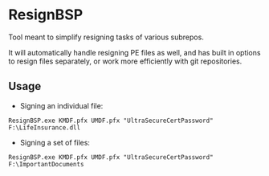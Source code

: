 # ResignBSP

Tool meant to simplify resigning tasks of various subrepos.

It will automatically handle resigning PE files as well, and has built in options to resign files separately, or work more efficiently with git repositories.

## Usage

- Signing an individual file:

```
ResignBSP.exe KMDF.pfx UMDF.pfx "UltraSecureCertPassword" F:\LifeInsurance.dll
```

- Signing a set of files:

```
ResignBSP.exe KMDF.pfx UMDF.pfx "UltraSecureCertPassword" F:\ImportantDocuments
```
